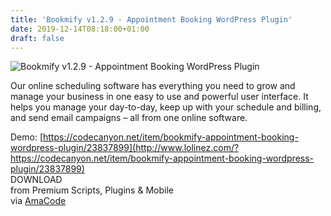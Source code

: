 ```yaml
---
title: 'Bookmify v1.2.9 - Appointment Booking WordPress Plugin'
date: 2019-12-14T08:18:00+01:00
draft: false
---
```


![Bookmify v1.2.9 - Appointment Booking WordPress Plugin](http://www.codelist.cc/uploads/posts/2019-08/1567231527_bookmify.jpg "Bookmify v1.2.9 - Appointment Booking WordPress Plugin")  
  
Our online scheduling software has everything you need to grow and manage your business in one easy to use and powerful user interface. It helps you manage your day-to-day, keep up with your schedule and billing, and send email campaigns – all from one online software.  
  
Demo: [https://codecanyon.net/item/bookmify-appointment-booking-wordpress-plugin/23837899](http://www.lolinez.com/?https://codecanyon.net/item/bookmify-appointment-booking-wordpress-plugin/23837899)  
DOWNLOAD  
from Premium Scripts, Plugins & Mobile  
via [AmaCode](https://amazcode.ooo)